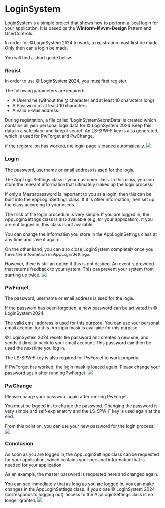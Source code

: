 
# LoginSystem

LoginSystem is a simple project that shows how to perform a local login for your application. It is based on the **Winform-Mvvm-Design** Pattern and UserControls.

In order for © LoginSystem 2024 to work, a registration must first be made. Only then can a login be made. 

You will find a short guide below.


### Regist
In order to use © LoginSystem 2024, you must first register. 

The following parameters are required:
- A Username (without the @ character and at least 10 characters long) 
- A Password of at least 10 characters
- A valid E-Mail address.

During registration, a file called 'LoginSystemSecretData' is created which contains all your personal login data for © LoginSystem 2024. Keep this data in a safe place and keep it secret. An LS-SPW-F key is also generated, which is used for PwForget and PwChange.

If the registration has worked, the login page is loaded automatically.
![](https://github.com/michelenatale/Cryptography/blob/main/LoginSystem/Documentation/01_Regist.gif) 

### Login
The password, username or email address is used for the login.

The AppLoginSettings class is your customer class. In this class, you can store the relevant information that ultimately makes up the login process.

If only a Masterpassword is important to you as a login, then this can be built into the AppLoginSettings class. If it is other information, then set up the class according to your needs.

The trick of the login procedure is very simple. If you are logged in, the AppLoginSettings class is also available (e.g. for your application). If you are not logged in, this class is not available.

You can change the information you store in the AppLoginSettings class at any time and save it again.

On the other hand, you can also close LoginSystem completely once you have the information in AppLoginSettings. 

However, there is still an option if this is not desired. An event is provided that returns feedback to your system. This can prevent your system from starting up twice.
![](https://github.com/michelenatale/Cryptography/blob/main/LoginSystem/Documentation/02_Login.gif)


### PwForget
The password, username or email address is used for the login.

If the password has been forgotten, a new password can be activated in © LoginSystem 2024.

The valid email address is used for this purpose. You can use your personal email account for this. An input mask is available for this purpose.

© LoginSystem 2024 resets the password and creates a new one, and sends it directly back to your email account. This password can then be used the next time you log in.

The LS-SPW-F key is also required for PwForget to work properly. 

If PwForget has worked, the login mask is loaded again. Please change your password again after running PwForget.
![](https://github.com/michelenatale/Cryptography/blob/main/LoginSystem/Documentation/03_PwForget.gif)


### PwChange
Please change your password again after running PwForget.

You must be logged in, to change the password. Changing the password is very simple and self-explanatory and the LS-SPW-F key is used again at the end.

From this point on, you can use your new password for the login process.
![](https://github.com/michelenatale/Cryptography/blob/main/LoginSystem/Documentation/04_PwChange.gif)


### Conclusion
As soon as you are logged in, the AppLoginSettings class can be requested for your application, which contains your personal information that is needed for your application.

As an example, the master password is requested here and changed again. 

You can see immediately that as long as you are logged in, you can make changes in the AppLoginSettings class. If you close © LoginSystem 2024 (corresponds to logging out), access to the AppLoginSettings class is no longer granted.
![](https://github.com/michelenatale/Cryptography/blob/main/LoginSystem/Documentation/05_FunctionLoginSystem.gif)







